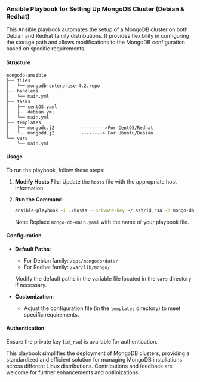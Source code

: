 ### Ansible Playbook for Setting Up MongoDB Cluster (Debian & Redhat)

This Ansible playbook automates the setup of a MongoDB cluster on both Debian and Redhat family distributions. It provides flexibility in configuring the storage path and allows modifications to the MongoDB configuration based on specific requirements.

#### Structure

```plaintext
mongodb-ansible
├── files
│   └── mongodb-enterprise-4.2.repo
├── handlers
│   └── main.yml
├── tasks
│   ├── centOS.yaml
│   ├── debian.yml
│   └── main.yml
├── templates
│   ├── mongodc.j2          --------->For CentOS/Redhat
│   └── mongodd.j2          --------> For Ubuntu/Debian
└── vars
    └── main.yml
```

#### Usage

To run the playbook, follow these steps:

1. **Modify Hosts File**: Update the `hosts` file with the appropriate host information.

2. **Run the Command**:

   ```bash
   ansible-playbook -i ./hosts --private-key ~/.ssh/id_rsa -b mongo-db-main.yaml
   ```

   Note: Replace `mongo-db-main.yaml` with the name of your playbook file.

#### Configuration

- **Default Paths**:
  - For Debian family: `/opt/mongodb/data/`
  - For Redhat family: `/var/lib/mongo/`
  
  Modify the default paths in the variable file located in the `vars` directory if necessary.

- **Customization**:
  - Adjust the configuration file (in the `templates` directory) to meet specific requirements.

#### Authentication

Ensure the private key (`id_rsa`) is available for authentication.

This playbook simplifies the deployment of MongoDB clusters, providing a standardized and efficient solution for managing MongoDB installations across different Linux distributions. Contributions and feedback are welcome for further enhancements and optimizations.
